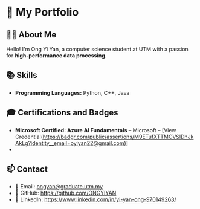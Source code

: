 # 🚀 My Portfolio

## 👩‍💻 About Me  
Hello! I'm Ong Yi Yan, a computer science student at UTM with a passion for **high-performance data processing**. 

## 📚 Skills  
- **Programming Languages:** Python, C++, Java

## 🎓 Certifications and Badges
- **Microsoft Certified: Azure AI Fundamentals** – Microsoft – [View Credential(https://badgr.com/public/assertions/M9ETufXTTMOVSlDhJkAkLg?identity__email=oyiyan22@gmail.com)]
- 
## 📫 Contact  
- 📧 Email: ongyan@graduate.utm.my
- 🔗 GitHub: https://github.com/ONGYIYAN
- 💼 LinkedIn: https://www.linkedin.com/in/yi-yan-ong-970149263/
